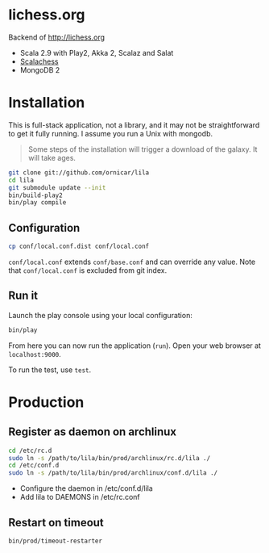 lichess.org
===========

Backend of http://lichess.org

- Scala 2.9 with Play2, Akka 2, Scalaz and Salat
- [Scalachess](https://github.com/ornicar/scalachess)
- MongoDB 2

Installation
============

This is full-stack application, not a library, and it may not 
be straightforward to get it fully running.
I assume you run a Unix with mongodb.

> Some steps of the installation will trigger a download of the galaxy. It will take ages.

```sh
git clone git://github.com/ornicar/lila
cd lila
git submodule update --init
bin/build-play2
bin/play compile
```

Configuration
-------------

```sh
cp conf/local.conf.dist conf/local.conf
```

`conf/local.conf` extends `conf/base.conf` and can override any value.
Note that `conf/local.conf` is excluded from git index.

Run it
------

Launch the play console using your local configuration:

```sh
bin/play
```

From here you can now run the application (`run`). 
Open your web browser at `localhost:9000`.

To run the test, use `test`.

Production
==========

Register as daemon on archlinux
--------------------------------

```sh
cd /etc/rc.d
sudo ln -s /path/to/lila/bin/prod/archlinux/rc.d/lila ./
cd /etc/conf.d
sudo ln -s /path/to/lila/bin/prod/archlinux/conf.d/lila ./
```

- Configure the daemon in /etc/conf.d/lila
- Add lila to DAEMONS in /etc/rc.conf

Restart on timeout
------------------

```sh
bin/prod/timeout-restarter
```
